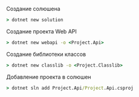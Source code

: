 Создание солюшена
```cmd
> dotnet new solution
```
Создание проекта Web API
```cmd
> dotnet new webapi -o <Project.Api>
```
Создание библиотеки классов
```cmd
> dotnet new classlib -o <Project.Classlib>
```
Добавление проекта в солюшен
```cmd
> dotnet sln add Project.Api/Project.Api.csproj
```
